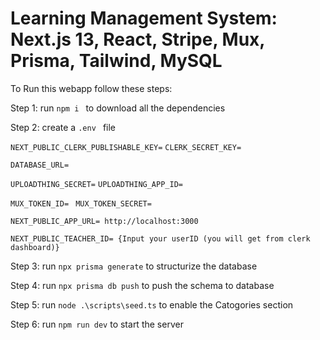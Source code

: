 # Learning Management System: Next.js 13, React, Stripe, Mux, Prisma, Tailwind, MySQL

To Run this webapp follow these steps:

Step 1: run `npm i ` to download all the dependencies

Step 2: create a `.env ` file


`NEXT_PUBLIC_CLERK_PUBLISHABLE_KEY=`
`CLERK_SECRET_KEY=`

`DATABASE_URL=`

`UPLOADTHING_SECRET=` 
`UPLOADTHING_APP_ID=`

`MUX_TOKEN_ID= `
`MUX_TOKEN_SECRET=`

`NEXT_PUBLIC_APP_URL= http://localhost:3000`

`NEXT_PUBLIC_TEACHER_ID= {Input your userID (you will get from clerk dashboard)}`

Step 3: run `npx prisma generate` to structurize the database 

Step 4: run `npx prisma db push` to push the schema to database

Step 5: run `node .\scripts\seed.ts` to enable the Catogories section

Step 6: run `npm run dev` to start the server
